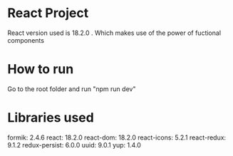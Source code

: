 # React Project
React version used is 18.2.0 . Which makes use of the power of fuctional components

# How to run 
Go to the root folder and run "npm run dev"

# Libraries used
formik: 2.4.6
react: 18.2.0
react-dom: 18.2.0
react-icons: 5.2.1
react-redux: 9.1.2
redux-persist: 6.0.0
uuid: 9.0.1
yup: 1.4.0